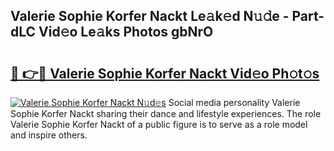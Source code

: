 ## Valerie Sophie Korfer Nackt Le𝚊k𝚎d N𝚞𝚍e - Part-dLC Vid𝚎o Le𝚊ks Photos gbNrO

# <h2><a href="http://fb7jho.evod.top/?m=Valerie+Sophie+Korfer+Nackt">🔗 👉🔴 Valerie Sophie Korfer Nackt Vid𝚎o Ph𝚘t𝚘s</a></h2>

[![Valerie Sophie Korfer Nackt N𝚞d𝚎s](https://i.imgur.com/8V9OHl7.gif)](http://fb7jho.evod.top/?m=Valerie+Sophie+Korfer+Nackt)
Social media personality Valerie Sophie Korfer Nackt sharing their dance and lifestyle experiences. The role Valerie Sophie Korfer Nackt of a public figure is to serve as a role model and inspire others. 
